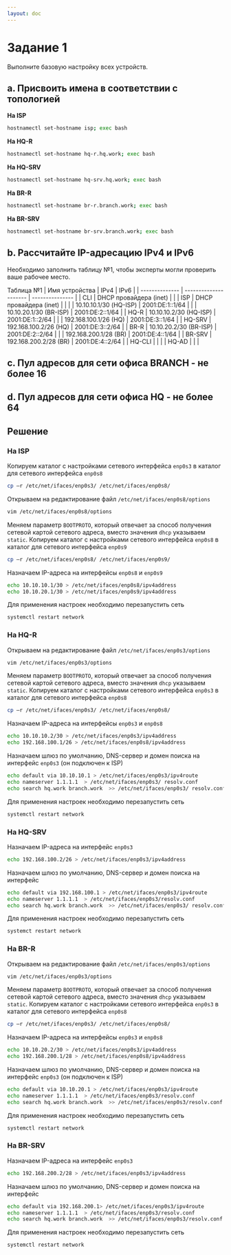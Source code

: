 ```yaml
---
layout: doc
---
```


# Задание 1
Выполните базовую настройку всех устройств.

## a. Присвоить имена в соответствии с топологией

**На ISP**
```bash
hostnamectl set-hostname isp; exec bash
```

**На HQ-R**
```bash
hostnamectl set-hostname hq-r.hq.work; exec bash
```
**На HQ-SRV**
```bash
hostnamectl set-hostname hq-srv.hq.work; exec bash
```
**На BR-R**
```bash
hostnamectl set-hostname br-r.branch.work; exec bash
```

**На BR-SRV**
```bash
hostnamectl set-hostname br-srv.branch.work; exec bash
```

## b. Рассчитайте  IP-адресацию  IPv4  и  IPv6
Необходимо  заполнить  таблицу  №1,  чтобы эксперты могли проверить ваше рабочее место.

Таблица №1
| Имя устройства | IPv4                   | IPv6            |
| -------------- | ---------------------  | --------------- |
| CLI            | DHCP провайдера (inet) |                 |
| ISP            | DHCP провайдера (inet) |                 |
|                | 10.10.10.1/30 (HQ-ISP) | 2001:DE:1::1/64 |
|                | 10.10.20.1/30 (BR-ISP) | 2001:DE:2::1/64 |
| HQ-R           | 10.10.10.2/30 (HQ-ISP) | 2001:DE:1::2/64 |
|                | 192.168.100.1/26 (HQ)  | 2001:DE:3::1/64 |
| HQ-SRV         | 192.168.100.2/26 (HQ)  | 2001:DE:3::2/64 |
| BR-R           | 10.10.20.2/30 (BR-ISP) | 2001:DE:2::2/64 |
|                | 192.168.200.1/28 (BR)  | 2001:DE:4::1/64 |
| BR-SRV         | 192.168.200.2/28 (BR)  | 2001:DE:4::2/64 |
| HQ-CLI         |                        |                 |
| HQ-AD          |                        |                 |

## c. Пул адресов для сети офиса BRANCH - не более 16

## d. Пул адресов для сети офиса HQ - не более 64

## Решение

### На ISP
Копируем каталог с настройками сетевого интерфейса `enp0s3` в каталог для сетевого интерфейса `enp0s8`
```bash
cp –r /etc/net/ifaces/enp0s3/ /etc/net/ifaces/enp0s8/
```

Открываем на редактирование файл `/etc/net/ifaces/enp0s8/options`
```bash
vim /etc/net/ifaces/enp0s8/options
```

Меняем параметр `BOOTPROTO`, который отвечает за способ получения сетевой картой сетевого адреса, вместо значения `dhcp` указываем `static`. Копируем каталог с настройками сетевого интерфейса `enp0s8` в каталог для сетевого интерфейса `enp0s9`
```bash
cp –r /etc/net/ifaces/enp0s8/ /etc/net/ifaces/enp0s9/
```

Назначаем IP-адреса на интерфейсы `enp0s8` и `enp0s9`
```bash
echo 10.10.10.1/30 > /etc/net/ifaces/enp0s8/ipv4address
echo 10.10.20.1/30 > /etc/net/ifaces/enp0s9/ipv4address
```

Для применения настроек необходимо перезапустить сеть
```bash
systemctl restart network
```

### На HQ-R
Открываем на редактирование файл `/etc/net/ifaces/enp0s3/options`
```bash
vim /etc/net/ifaces/enp0s3/options
```

Меняем параметр `BOOTPROTO`, который отвечает за способ получения сетевой картой сетевого адреса, вместо значения `dhcp` указываем `static`. Копируем каталог с настройками сетевого интерфейса `enp0s3` в каталог для сетевого интерфейса `enp0s8`
```bash
cp –r /etc/net/ifaces/enp0s3/ /etc/net/ifaces/enp0s8/
```

Назначаем IP-адреса на интерфейсы `enp0s3` и `enp0s8`
```bash
echo 10.10.10.2/30 > /etc/net/ifaces/enp0s3/ipv4address
echo 192.168.100.1/26 > /etc/net/ifaces/enp0s8/ipv4address
```

Назначаем шлюз по умолчанию, DNS-сервер и домен поиска на интерфейс `enp0s3` (он подключен к ISP)
```bash
echo default via 10.10.10.1 > /etc/net/ifaces/enp0s3/ipv4route
echo nameserver 1.1.1.1  > /etc/net/ifaces/enp0s3/ resolv.conf
echo search hq.work branch.work  >> /etc/net/ifaces/enp0s3/ resolv.conf
```

Для применения настроек необходимо перезапустить сеть
```bash
systemctl restart network
```

### На HQ-SRV
Назначаем IP-адреса на интерфейс `enp0s3`
```bash
echo 192.168.100.2/26 > /etc/net/ifaces/enp0s3/ipv4address
```

Назначаем шлюз по умолчанию, DNS-сервер и домен поиска на интерфейс
```bash
echo default via 192.168.100.1 > /etc/net/ifaces/enp0s3/ipv4route
echo nameserver 1.1.1.1  > /etc/net/ifaces/enp0s3/resolv.conf
echo search hq.work branch.work  >> /etc/net/ifaces/enp0s3/ resolv.conf
```

Для применения настроек необходимо перезапустить сеть
```bash
systemct restart network
```

### На BR-R
Открываем на редактирование файл `/etc/net/ifaces/enp0s3/options`
```bash
vim /etc/net/ifaces/enp0s3/options
```

Меняем параметр `BOOTPROTO`, который отвечает за способ получения сетевой картой сетевого адреса, вместо значения `dhcp` указываем `static`. Копируем каталог с настройками сетевого интерфейса `enp0s3` в каталог для сетевого интерфейса `enp0s8`
```bash
cp –r /etc/net/ifaces/enp0s3/ /etc/net/ifaces/enp0s8/
```

Назначаем IP-адреса на интерфейсы `enp0s3` и `enp0s8`
```bash
echo 10.10.20.2/30 > /etc/net/ifaces/enp0s3/ipv4address
echo 192.168.200.1/28 > /etc/net/ifaces/enp0s8/ipv4address
```

Назначаем шлюз по умолчанию, DNS-сервер и домен поиска на интерфейс `enp0s3` (он подключен к ISP)
```bash
echo default via 10.10.20.1 > /etc/net/ifaces/enp0s3/ipv4route
echo nameserver 1.1.1.1  > /etc/net/ifaces/enp0s3/resolv.conf
echo search hq.work branch.work  >> /etc/net/ifaces/enp0s3/resolv.conf
```

Для применения настроек необходимо перезапустить сеть
```bash
systemctl restart network
```

### На BR-SRV
Назначаем IP-адреса на интерфейс `enp0s3`
```bash
echo 192.168.200.2/28 > /etc/net/ifaces/enp0s3/ipv4address
```

Назначаем шлюз по умолчанию, DNS-сервер и домен поиска на интерфейс 

```bash
echo default via 192.168.200.1> /etc/net/ifaces/enp0s3/ipv4route
echo nameserver 1.1.1.1  > /etc/net/ifaces/enp0s3/resolv.conf
echo search hq.work branch.work  >> /etc/net/ifaces/enp0s3/resolv.conf
```

Для применения настроек необходимо перезапустить сеть
```bash
systemctl restart network
```
